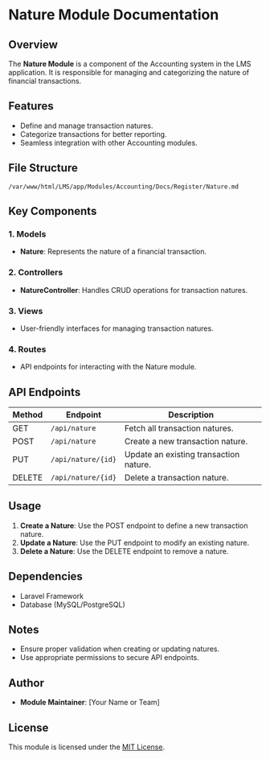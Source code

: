 # Nature Module Documentation

## Overview

The **Nature Module** is a component of the Accounting system in the LMS application. It is responsible for managing and categorizing the nature of financial transactions.

## Features

-   Define and manage transaction natures.
-   Categorize transactions for better reporting.
-   Seamless integration with other Accounting modules.

## File Structure

```
/var/www/html/LMS/app/Modules/Accounting/Docs/Register/Nature.md
```

## Key Components

### 1. Models

-   **Nature**: Represents the nature of a financial transaction.

### 2. Controllers

-   **NatureController**: Handles CRUD operations for transaction natures.

### 3. Views

-   User-friendly interfaces for managing transaction natures.

### 4. Routes

-   API endpoints for interacting with the Nature module.

## API Endpoints

| Method | Endpoint           | Description                            |
| ------ | ------------------ | -------------------------------------- |
| GET    | `/api/nature`      | Fetch all transaction natures.         |
| POST   | `/api/nature`      | Create a new transaction nature.       |
| PUT    | `/api/nature/{id}` | Update an existing transaction nature. |
| DELETE | `/api/nature/{id}` | Delete a transaction nature.           |

## Usage

1. **Create a Nature**: Use the POST endpoint to define a new transaction nature.
2. **Update a Nature**: Use the PUT endpoint to modify an existing nature.
3. **Delete a Nature**: Use the DELETE endpoint to remove a nature.

## Dependencies

-   Laravel Framework
-   Database (MySQL/PostgreSQL)

## Notes

-   Ensure proper validation when creating or updating natures.
-   Use appropriate permissions to secure API endpoints.

## Author

-   **Module Maintainer**: [Your Name or Team]

## License

This module is licensed under the [MIT License](LICENSE).
